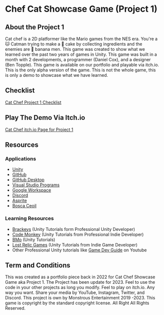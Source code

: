 # Chef Cat Showcase Game (Project 1)
 
## About the Project 1
Cat chef is a 2D platformer like the Mario games from the NES era. You're a 🐱 Catman trying to make a 🍰 cake by collecting ingredients and the enemies are 🍌 banana men. This game was created to show what we learned over the past two years of games in Unity. This game was built in a month with 2 developments, a programmer (Daniel Cox), and a designer (Ben Topple). This game is available on our portfolio and playable via itch.io. This is the only alpha version of the game. This is not the whole game, this is only a demo to showcase what we have learned.

## Checklist
[Cat Chef Project 1 Checklist](CatChefProject1Checklist.md)

## Play The Demo Via Itch.io
[Cat Chef itch.io Page for Project 1](https://monstrous-entertainment.itch.io/cat-chef)

## Resources 
  ### Applications
   - [Unity](https://unity.com/)
   - [GitHub](https://github.com/)
   - [GitHub Desktop](https://desktop.github.com/)
   - [Visual Studio Programs](https://visualstudio.microsoft.com/)
   - [Google Workspace](https://workspace.google.com/intl/en_ca/)
   - [Discord](https://discord.com/)
   - [Asprite](https://www.aseprite.org/)
   - [Bosca Ceoil](https://boscaceoil.net/)
 ### Learning Resources 
   - [Brackeys](https://www.youtube.com/user/Brackeys) (Unity Tutorials form Professional Unity Developer)
   - [Code Monkey](https://www.youtube.com/channel/UCFK6NCbuCIVzA6Yj1G_ZqCg) (Unity Tutorials from Professional Indie Developer)
   - [BMo](https://www.youtube.com/channel/UCFK6NCbuCIVzA6Yj1G_ZqCg) (Unity Tutorials)
   - [Lost Relic Games](https://www.youtube.com/c/LostRelicGames) (Unity Tutorials from Indie Game Developer)
   - Other Professional Unity tutorials like [Game Dev Guide](https://www.youtube.com/@GameDevGuide) on Youtube

## Term and Conditions
This was created as a portfolio piece back in 2022 for Cat Chef Showcase Game aka Project 1. The Project has been update for 2023. Feel to use the code in your other projects as long you modify. Feel to play on itch.io. Any way you want. Share your media by YouTube, Instagram, Twitter, and Discord. This project is own by Monstrous Entertainment 2019 -2023. This game is copyright by the standard copyright license. All Right All Rights Reserved.






